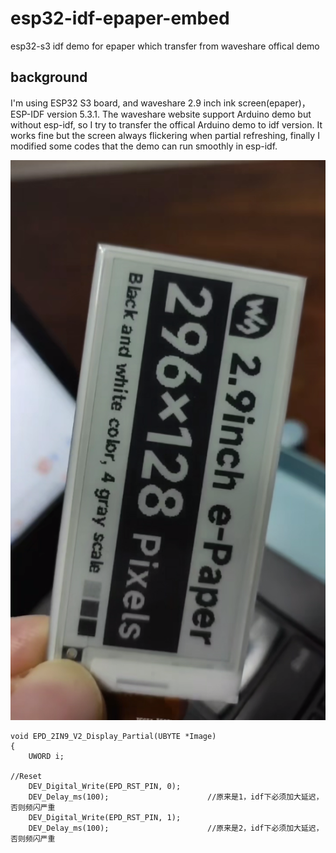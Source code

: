# esp32-idf-epaper-embed

esp32-s3 idf demo for epaper which transfer from waveshare offical demo

## background

I'm using ESP32 S3 board, and waveshare 2.9 inch ink screen(epaper)，ESP-IDF version 5.3.1. The waveshare website support Arduino demo but without esp-idf, so I try to transfer the offical Arduino demo to idf version. It works fine but the screen always flickering when partial refreshing, finally I modified some codes that the demo can run smoothly in esp-idf.

[![Watch the video](./video/pic.png)](https://youtube.com/shorts/8-su44ZCkks)

```
void EPD_2IN9_V2_Display_Partial(UBYTE *Image)
{
	UWORD i;

//Reset
    DEV_Digital_Write(EPD_RST_PIN, 0);
    DEV_Delay_ms(100);						//原来是1，idf下必须加大延迟，否则频闪严重
    DEV_Digital_Write(EPD_RST_PIN, 1);
    DEV_Delay_ms(100);						//原来是2，idf下必须加大延迟，否则频闪严重

```  

